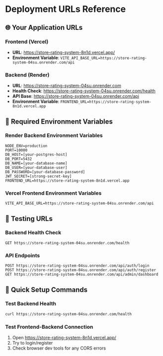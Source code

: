 # Deployment URLs Reference

## 🌐 Your Application URLs

### Frontend (Vercel)
- **URL**: https://store-rating-system-8n1d.vercel.app/
- **Environment Variable**: `VITE_API_BASE_URL=https://store-rating-system-04su.onrender.com/api`

### Backend (Render)
- **URL**: https://store-rating-system-04su.onrender.com
- **Health Check**: https://store-rating-system-04su.onrender.com/health
- **API Base**: https://store-rating-system-04su.onrender.com/api
- **Environment Variable**: `FRONTEND_URL=https://store-rating-system-8n1d.vercel.app`

## 🔧 Required Environment Variables

### Render Backend Environment Variables
```
NODE_ENV=production
PORT=10000
DB_HOST=[your-postgres-host]
DB_PORT=5432
DB_NAME=[your-database-name]
DB_USER=[your-database-user]
DB_PASSWORD=[your-database-password]
JWT_SECRET=[strong-secret-key]
FRONTEND_URL=https://store-rating-system-8n1d.vercel.app
```

### Vercel Frontend Environment Variables
```
VITE_API_BASE_URL=https://store-rating-system-04su.onrender.com/api
```

## 🧪 Testing URLs

### Backend Health Check
```
GET https://store-rating-system-04su.onrender.com/health
```

### API Endpoints
```
POST https://store-rating-system-04su.onrender.com/api/auth/login
POST https://store-rating-system-04su.onrender.com/api/auth/register
GET https://store-rating-system-04su.onrender.com/api/admin/dashboard
```

## 📝 Quick Setup Commands

### Test Backend Health
```bash
curl https://store-rating-system-04su.onrender.com/health
```

### Test Frontend-Backend Connection
1. Open https://store-rating-system-8n1d.vercel.app/
2. Try to login/register
3. Check browser dev tools for any CORS errors
